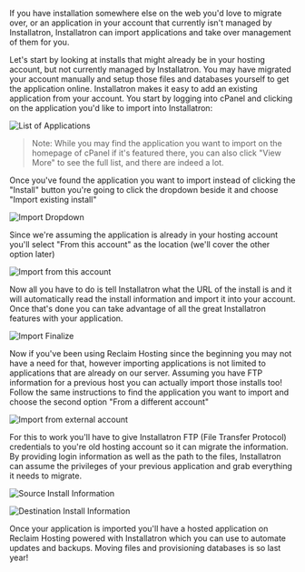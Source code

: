 If you have installation somewhere else on the web you'd love to migrate over, or an application in your account that currently isn't managed by Installatron, Installatron can import applications and take over management of them for you.

Let's start by looking at installs that might already be in your hosting account, but not currently managed by Installatron. You may have migrated your account manually and setup those files and databases yourself to get the application online. Installatron makes it easy to add an existing application from your account. You start by logging into cPanel and clicking on the application you'd like to import into Installatron:

![List of Applications](http://i.imgur.com/Oo9XNnA.png)

>Note: While you may find the application you want to import on the homepage of cPanel if it's featured there, you can also click "View More" to see the full list, and there are indeed a lot.

Once you've found the application you want to import instead of clicking the "Install" button you're going to click the dropdown beside it and choose "Import existing install"

![Import Dropdown](http://i.imgur.com/fc1wzm8.png)

Since we're assuming the application is already in your hosting account you'll select "From this account" as the location (we'll cover the other option later)

![Import from this account](http://i.imgur.com/tWnBBFX.png)

Now all you have to do is tell Installatron what the URL of the install is and it will automatically read the install information and import it into your account. Once that's done you can take advantage of all the great Installatron features with your application.

![Import Finalize](http://i.imgur.com/bVBcF1W.png)

Now if you've been using Reclaim Hosting since the beginning you may not have a need for that, however importing applications is not limited to applications that are already on our server. Assuming you have FTP information for a previous host you can actually import those installs too! Follow the same instructions to find the application you want to import and choose the second option "From a different account"

![Import from external account](http://i.imgur.com/Ab9k9jY.png)

For this to work you'll have to give Installatron FTP (File Transfer Protocol) credentials to you're old hosting account so it can migrate the information. By providing login information as well as the path to the files, Installatron can assume the privileges of your previous application and grab everything it needs to migrate.

![Source Install Information](http://i.imgur.com/Bo7I4X0.png)

![Destination Install Information](http://i.imgur.com/9aKHgL9.png)

Once your application is imported you'll have a hosted application on Reclaim Hosting powered with Installatron which you can use to automate updates and backups. Moving files and provisioning databases is so last year!